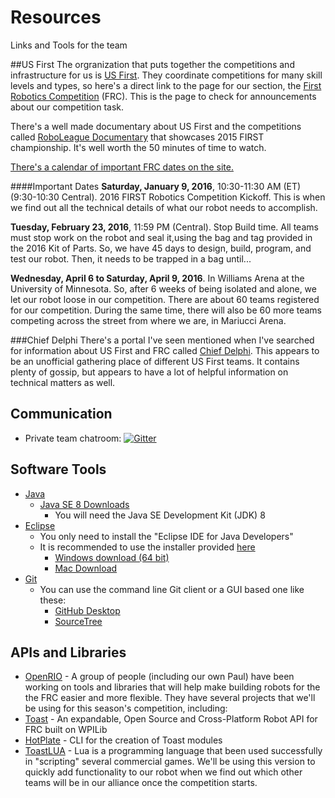 # Resources
Links and Tools for the team

##US First
The orgranization that puts together the competitions and infrastructure for us is [US First](http://www.usfirst.org).  They coordinate competitions for many skill levels and types, so here's a direct link to the page for our section, the [First Robotics Competition](http://www.usfirst.org/roboticsprograms/frc) (FRC).  This is the page to check for announcements about our competition task.

There's a well made documentary about US First and the competitions called [RoboLeague Documentary](http://www.usfirst.org/roboticsprograms/frc/roboleague2015) that showcases 2015 FIRST championship.  It's well worth the 50 minutes of time to watch.

[There's a calendar of important FRC dates on the site.](http://www.usfirst.org/roboticsprograms/frc/calendar/list)

####Important Dates
**Saturday, January 9, 2016**, 10:30-11:30 AM (ET) (9:30-10:30 Central). 2016 FIRST Robotics Competition Kickoff.
This is when we find out all the technical details of what our robot needs to accomplish.  

**Tuesday, February 23, 2016**, 11:59 PM (Central). Stop Build time.  All teams must stop work on the robot and seal it,using the bag and tag provided in the 2016 Kit of Parts.  So, we have 45 days to design, build, program, and test our robot.  Then, it needs to be trapped in a bag until...

**Wednesday, April 6 to Saturday, April 9, 2016**. In Williams Arena at the University of Minnesota. So, after 6 weeks of being isolated and alone, we let our robot loose in our competition.  There are about 60 teams registered for our competition.  During the same time, there will also be 60 more teams competing across the street from where we are, in Mariucci Arena.

###Chief Delphi
There's a portal I've seen mentioned when I've searched for information about US First and FRC called [Chief Delphi](http://www.chiefdelphi.com/forums/portal.php).  This appears to be an unofficial gathering place of different US First teams.  It contains plenty of gossip, but appears to have a lot of helpful information on technical matters as well.

## Communication

- Private team chatroom: [![Gitter](https://badges.gitter.im/Join%20Chat.svg)](https://gitter.im/frc2879)

## Software Tools

- [Java](https://www.oracle.com/java/index.html)
  - [Java SE 8 Downloads](http://www.oracle.com/technetwork/java/javase/downloads/index.html)
    - You will need the Java SE Development Kit (JDK) 8
- [Eclipse](https://eclipse.org/)
  - You only need to install the "Eclipse IDE for Java Developers"
  - It is recommended to use the installer provided [here](https://eclipse.org/downloads/)
    - [Windows download (64 bit)](https://eclipse.org/downloads/download.php?file=/oomph/epp/mars/R1a/eclipse-inst-win64.exe&r=1)
    - [Mac Download](https://eclipse.org/downloads/download.php?file=/oomph/epp/mars/R1a/eclipse-inst-mac64.tar.gz&r=1)
- [Git](https://git-scm.com/)
  - You can use the command line Git client or a GUI based one like these:
    - [GitHub Desktop](https://desktop.github.com/)
    - [SourceTree](https://www.sourcetreeapp.com/)

## APIs and Libraries

- [OpenRIO](https://github.com/Open-RIO) - A group of people (including our own Paul) have been working on tools and libraries that will help make building robots for the the FRC easier and more flexible.  They have several projects that we'll be using for this season's competition, including:
 - [Toast](https://github.com/Open-RIO/ToastAPI) - An expandable, Open Source and Cross-Platform Robot API for FRC built on WPILib
 - [HotPlate](https://github.com/Open-RIO/HotPlate) - CLI for the creation of Toast modules
 - [ToastLUA](https://github.com/Open-RIO/ToastLUA) - Lua is a programming language that been used successfully in "scripting" several commercial games.  We'll be using this version to quickly add functionality to our robot when we find out which other teams will be in our alliance once the competition starts.
